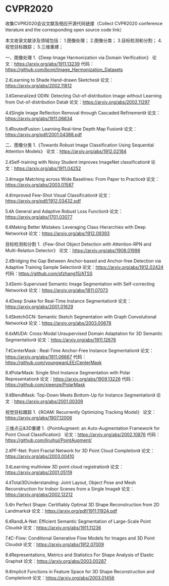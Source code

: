 
# CVPR2020
收集CVPR2020会议文献及相应开源代码链接（Collect CVPR2020 conference literature and the corresponding open source code link）


本文收录文献涉及领域包括：
1.图像处理；
2.图像分类；
3.目标检测和分割；
4.视觉目标跟踪；
5.三维重建；

一、图像处理
1.《Deep Image Harmonization via Domain Verification》
论文：https://arxiv.org/abs/1911.13239
代码：https://github.com/bcmi/Image_Harmonization_Datasets

2.《Learning to Shade Hand-drawn Sketches》
论文：https://arxiv.org/abs/2002.11812

3.《Generalized ODIN: Detecting Out-of-distribution Image without Learning from Out-of-distribution Data》
论文：https://arxiv.org/abs/2002.11297

4.《Single Image Reflection Removal through Cascaded Refinement》
论文：https://arxiv.org/abs/1911.06634

5.《RoutedFusion: Learning Real-time Depth Map Fusion》
论文：https://arxiv.org/pdf/2001.04388.pdf


二、图像分类
1.《Towards Robust Image Classification Using Sequential Attention Models》
论文：https://arxiv.org/abs/1912.02184

2.《Self-training with Noisy Student improves ImageNet classification》
论文：https://arxiv.org/abs/1911.04252

3.《Image Matching across Wide Baselines: From Paper to Practice》
论文：https://arxiv.org/abs/2003.01587

4.《Improved Few-Shot Visual Classification》
论文：https://arxiv.org/pdf/1912.03432.pdf

5.《A General and Adaptive Robust Loss Function》
论文：https://arxiv.org/abs/1701.03077

6.《Making Better Mistakes: Leveraging Class Hierarchies with Deep Networks》
论文：https://arxiv.org/abs/1912.09393


目标检测和分割
1.《Few-Shot Object Detection with Attention-RPN and Multi-Relation Detector》
论文：https://arxiv.org/abs/1908.01998

2.《Bridging the Gap Between Anchor-based and Anchor-free Detection via Adaptive Training Sample Selection》
论文：https://arxiv.org/abs/1912.02424
代码：https://github.com/sfzhang15/ATSS

3.《Semi-Supervised Semantic Image Segmentation with Self-correcting Networks》
论文：https://arxiv.org/abs/1811.07073

4.《Deep Snake for Real-Time Instance Segmentation》
论文：https://arxiv.org/abs/2001.01629

5.《SketchGCN: Semantic Sketch Segmentation with Graph Convolutional Networks》
论文：https://arxiv.org/abs/2003.00678

6.《xMUDA: Cross-Modal Unsupervised Domain Adaptation for 3D Semantic Segmentation》
论文：https://arxiv.org/abs/1911.12676

7.《CenterMask : Real-Time Anchor-Free Instance Segmentation》
论文：https://arxiv.org/abs/1911.06667
代码：https://github.com/youngwanLEE/CenterMask

8.《PolarMask: Single Shot Instance Segmentation with Polar Representation》
论文：https://arxiv.org/abs/1909.13226
代码：https://github.com/xieenze/PolarMask

9.《BlendMask: Top-Down Meets Bottom-Up for Instance Segmentation》
论文：https://arxiv.org/abs/2001.00309


视觉目标跟踪
1.《ROAM: Recurrently Optimizing Tracking Model》
论文：https://arxiv.org/abs/1907.12006


三维点云&3D重建
1.《PointAugment: an Auto-Augmentation Framework for Point Cloud Classification》
论文：https://arxiv.org/abs/2002.10876
代码：https://github.com/liruihui/PointAugment/

2.《PF-Net: Point Fractal Network for 3D Point Cloud Completion》
论文：https://arxiv.org/abs/2003.00410

3.《Learning multiview 3D point cloud registration》
论文：https://arxiv.org/abs/2001.05119

4.《Total3DUnderstanding: Joint Layout, Object Pose and Mesh Reconstruction for Indoor Scenes from a Single Image》
论文：https://arxiv.org/abs/2002.12212

5.《In Perfect Shape: Certifiably Optimal 3D Shape Reconstruction from 2D Landmarks》
论文：https://arxiv.org/pdf/1911.11924.pdf

6.《RandLA-Net: Efficient Semantic Segmentation of Large-Scale Point Clouds》
论文：https://arxiv.org/abs/1911.11236

7.《C-Flow: Conditional Generative Flow Models for Images and 3D Point Clouds》
论文：https://arxiv.org/abs/1912.07009

8.《Representations, Metrics and Statistics For Shape Analysis of Elastic Graphs》
论文：https://arxiv.org/abs/2003.00287

9.《Implicit Functions in Feature Space for 3D Shape Reconstruction and Completion》
论文：https://arxiv.org/abs/2003.01456
